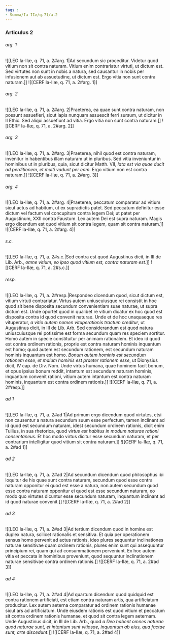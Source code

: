 ```yaml
---
tags : 
- Summa/Ia-IIæ/q.71/a.2
---
```


### Articulus 2

###### arg. 1
![[LEO Ia-IIæ, q. 71, a. 2#arg. 1|Ad secundum sic proceditur. Videtur quod vitium non sit contra naturam. Vitium enim contrariatur virtuti, ut dictum est. Sed virtutes non sunt in nobis a natura, sed causantur in nobis per infusionem aut ab assuetudine, ut dictum est. Ergo vitia non sunt contra naturam.]]
![[CERF Ia-IIæ, q. 71, a. 2#arg. 1]]

###### arg. 2
![[LEO Ia-IIæ, q. 71, a. 2#arg. 2|Praeterea, ea quae sunt contra naturam, non possunt assuefieri, sicut lapis nunquam assuescit ferri sursum, ut dicitur in II Ethic. Sed aliqui assuefiunt ad vitia. Ergo vitia non sunt contra naturam.]]
![[CERF Ia-IIæ, q. 71, a. 2#arg. 2]]

###### arg. 3
![[LEO Ia-IIæ, q. 71, a. 2#arg. 3|Praeterea, nihil quod est contra naturam, invenitur in habentibus illam naturam ut in pluribus. Sed vitia inveniuntur in hominibus ut in pluribus, quia, sicut dicitur Matth. VII, *lata est via quae ducit ad perditionem, et multi vadunt per eam*. Ergo vitium non est contra naturam.]]
![[CERF Ia-IIæ, q. 71, a. 2#arg. 3]]

###### arg. 4
![[LEO Ia-IIæ, q. 71, a. 2#arg. 4|Praeterea, peccatum comparatur ad vitium sicut actus ad habitum, ut ex supradictis patet. Sed peccatum definitur esse dictum vel factum vel concupitum contra legem Dei; ut patet per Augustinum, XXII contra Faustum. Lex autem Dei est supra naturam. Magis ergo dicendum est quod vitium sit contra legem, quam sit contra naturam.]]
![[CERF Ia-IIæ, q. 71, a. 2#arg. 4]]

###### s.c.
![[LEO Ia-IIæ, q. 71, a. 2#s.c.|Sed contra est quod Augustinus dicit, in III de Lib. Arb., *omne vitium, eo ipso quod vitium est, contra naturam est*.]]
![[CERF Ia-IIæ, q. 71, a. 2#s.c.]]

###### resp.
![[LEO Ia-IIæ, q. 71, a. 2#resp.|Respondeo dicendum quod, sicut dictum est, vitium virtuti contrariatur. Virtus autem uniuscuiusque rei consistit in hoc quod sit bene disposita secundum convenientiam suae naturae, ut supra dictum est. Unde oportet quod in qualibet re vitium dicatur ex hoc quod est disposita contra id quod convenit naturae. Unde et de hoc unaquaeque res vituperatur, *a vitio autem nomen vituperationis tractum creditur*, ut Augustinus dicit, in III de Lib. Arb. Sed considerandum est quod natura uniuscuiusque rei potissime est forma secundum quam res speciem sortitur. Homo autem in specie constituitur per animam rationalem. Et ideo id quod est contra ordinem rationis, proprie est contra naturam hominis inquantum est homo; quod autem est secundum rationem, est secundum naturam hominis inquantum est homo. *Bonum autem hominis est secundum rationem esse, et malum hominis est praeter rationem esse*, ut Dionysius dicit, IV cap. de Div. Nom. Unde virtus humana, quae hominem facit bonum, et opus ipsius bonum reddit, intantum est secundum naturam hominis, inquantum convenit rationi, vitium autem intantum est contra naturam hominis, inquantum est contra ordinem rationis.]]
![[CERF Ia-IIæ, q. 71, a. 2#resp.]]

###### ad 1
![[LEO Ia-IIæ, q. 71, a. 2#ad 1|Ad primum ergo dicendum quod virtutes, etsi non causentur a natura secundum suum esse perfectum, tamen inclinant ad id quod est secundum naturam, idest secundum ordinem rationis, dicit enim Tullius, in sua rhetorica, quod *virtus est habitus in modum naturae rationi consentaneus*. Et hoc modo virtus dicitur esse secundum naturam, et per contrarium intelligitur quod vitium sit contra naturam.]]
![[CERF Ia-IIæ, q. 71, a. 2#ad 1]]

###### ad 2
![[LEO Ia-IIæ, q. 71, a. 2#ad 2|Ad secundum dicendum quod philosophus ibi loquitur de his quae sunt contra naturam, secundum quod esse contra naturam opponitur ei quod est esse a natura, non autem secundum quod esse contra naturam opponitur ei quod est esse secundum naturam, eo modo quo virtutes dicuntur esse secundum naturam, inquantum inclinant ad id quod naturae convenit.]]
![[CERF Ia-IIæ, q. 71, a. 2#ad 2]]

###### ad 3
![[LEO Ia-IIæ, q. 71, a. 2#ad 3|Ad tertium dicendum quod in homine est duplex natura, scilicet rationalis et sensitiva. Et quia per operationem sensus homo pervenit ad actus rationis, ideo plures sequuntur inclinationes naturae sensitivae quam ordinem rationis, plures enim sunt qui assequuntur principium rei, quam qui ad consummationem perveniunt. Ex hoc autem vitia et peccata in hominibus proveniunt, quod sequuntur inclinationem naturae sensitivae contra ordinem rationis.]]
![[CERF Ia-IIæ, q. 71, a. 2#ad 3]]

###### ad 4
![[LEO Ia-IIæ, q. 71, a. 2#ad 4|Ad quartum dicendum quod quidquid est contra rationem artificiati, est etiam contra naturam artis, qua artificiatum producitur. Lex autem aeterna comparatur ad ordinem rationis humanae sicut ars ad artificiatum. Unde eiusdem rationis est quod vitium et peccatum sit contra ordinem rationis humanae, et quod sit contra legem aeternam. Unde Augustinus dicit, in III de Lib. Arb., quod *a Deo habent omnes naturae quod naturae sunt, et intantum sunt vitiosae, inquantum ab eius, qua factae sunt, arte discedunt*.]]
![[CERF Ia-IIæ, q. 71, a. 2#ad 4]]

